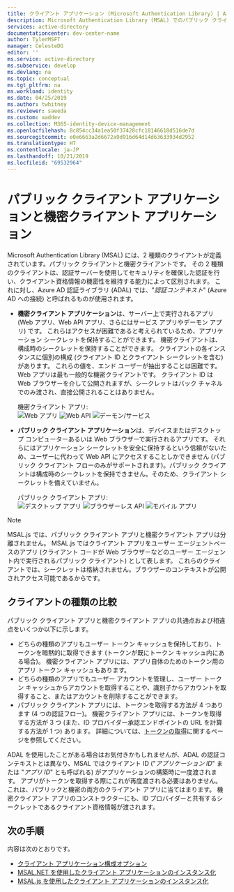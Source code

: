 ```yaml
---
title: クライアント アプリケーション (Microsoft Authentication Library) | Azure
description: Microsoft Authentication Library (MSAL) でのパブリック クライアント アプリケーションと機密クライアント アプリケーションについて説明します。
services: active-directory
documentationcenter: dev-center-name
author: TylerMSFT
manager: CelesteDG
editor: ''
ms.service: active-directory
ms.subservice: develop
ms.devlang: na
ms.topic: conceptual
ms.tgt_pltfrm: na
ms.workload: identity
ms.date: 04/25/2019
ms.author: twhitney
ms.reviewer: saeeda
ms.custom: aaddev
ms.collection: M365-identity-device-management
ms.openlocfilehash: 8c854cc34a1ea50f37428cfc18146618d516de7d
ms.sourcegitcommit: e0e6663a2d6672a9d916d64d14d63633934d2952
ms.translationtype: HT
ms.contentlocale: ja-JP
ms.lasthandoff: 10/21/2019
ms.locfileid: "69532964"
---
```

# <a name="public-client-and-confidential-client-applications"></a>パブリック クライアント アプリケーションと機密クライアント アプリケーション
Microsoft Authentication Library (MSAL) には、2 種類のクライアントが定義されています。パブリック クライアントと機密クライアントです。 その 2 種類のクライアントは、認証サーバーを使用してセキュリティを確保した認証を行い、クライアント資格情報の機密性を維持する能力によって区別されます。 これに対し、Azure AD 認証ライブラリ (ADAL) では、"*認証コンテキスト*" (Azure AD への接続) と呼ばれるものが使用されます。

- **機密クライアント アプリケーション**は、サーバー上で実行されるアプリ (Web アプリ、Web API アプリ、さらにはサービス アプリやデーモン アプリ) です。 これらはアクセスが困難であると考えられているため、アプリケーション シークレットを保持することができます。 機密クライアントは、構成時のシークレットを保持することができます。 クライアントの各インスタンスに個別の構成 (クライアント ID とクライアント シークレットを含む) があります。 これらの値を、エンド ユーザーが抽出することは困難です。 Web アプリは最も一般的な機密クライアントです。 クライアント ID は Web ブラウザーを介して公開されますが、シークレットはバック チャネルでのみ渡され、直接公開されることはありません。

    機密クライアント アプリ: <BR>
    ![Web アプリ](media/msal-client-applications/web-app.png) ![Web API](media/msal-client-applications/web-api.png) ![デーモン/サービス](media/msal-client-applications/daemon-service.png)

- **パブリック クライアント アプリケーション**は、デバイスまたはデスクトップ コンピューターあるいは Web ブラウザーで実行されるアプリです。 それらにはアプリケーション シークレットを安全に保持するという信頼がないため、ユーザーに代わって Web API にアクセスすることしかできません (パブリック クライアント フローのみがサポートされます)。パブリック クライアントは構成時のシークレットを保持できません。そのため、クライアント シークレットを備えていません。

    パブリック クライアント アプリ: <BR>
    ![デスクトップ アプリ](media/msal-client-applications/desktop-app.png) ![ブラウザーレス API](media/msal-client-applications/browserless-app.png) ![モバイル アプリ](media/msal-client-applications/mobile-app.png)

> [!NOTE]
> MSAL.js では、パブリック クライアント アプリと機密クライアント アプリは分離されません。  MSAL.js ではクライアント アプリをユーザー エージェントベースのアプリ (クライアント コードが Web ブラウザーなどのユーザー エージェント内で実行されるパブリック クライアント) として表します。 これらのクライアントでは、シークレットは格納されません。ブラウザーのコンテキストが公開されアクセス可能であるからです。

## <a name="comparing-the-client-types"></a>クライアントの種類の比較
パブリック クライアント アプリと機密クライアント アプリの共通点および相違点をいくつか以下に示します。

- どちらの種類のアプリもユーザー トークン キャッシュを保持しており、トークンを暗黙的に取得できます (トークンが既にトークン キャッシュ内にある場合)。 機密クライアント アプリには、アプリ自体のためのトークン用のアプリ トークン キャッシュもあります。
- どちらの種類のアプリでもユーザー アカウントを管理し、ユーザー トークン キャッシュからアカウントを取得することや、識別子からアカウントを取得すること、またはアカウントを削除することができます。
- パブリック クライアント アプリには、トークンを取得する方法が 4 つあります (4 つの認証フロー)。 機密クライアント アプリには、トークンを取得する方法が 3 つ (また、ID プロバイダー承認エンドポイントの URL を計算する方法が 1 つ) あります。 詳細については、[トークンの取得](msal-acquire-cache-tokens.md)に関するページを参照してください。

ADAL を使用したことがある場合はお気付きかもしれませんが、ADAL の認証コンテキストとは異なり、MSAL ではクライアント ID ("*アプリケーション ID*" または "*アプリ ID*" とも呼ばれる) がアプリケーションの構築時に一度渡されます。 アプリがトークンを取得する際にこれが再度渡される必要はありません。 これは、パブリックと機密の両方のクライアント アプリに当てはまります。 機密クライアント アプリのコンストラクターにも、ID プロバイダーと共有するシークレットであるクライアント資格情報が渡されます。

## <a name="next-steps"></a>次の手順
内容は次のとおりです。
- [クライアント アプリケーション構成オプション](msal-client-application-configuration.md)
- [MSAL.NET を使用したクライアント アプリケーションのインスタンス化](msal-net-initializing-client-applications.md)
- [MSAL.js を使用したクライアント アプリケーションのインスタンス化](msal-js-initializing-client-applications.md)
